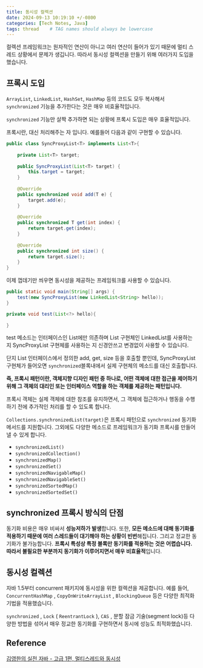 ```yaml
---
title: 동시성 컬렉션
date: 2024-09-13 10:19:10 +/-0800
categories: [Tech Notes, Java]
tags: thread    # TAG names should always be lowercase
---
```


컬렉션 프레임워크는 원자적인 연산이 아니고 여러 연산이 들어가 있기 때문에 멀티 스레드 상황에서 문제가 생깁니다. 따라서 동시성 컬렉션을 만들기 위해
여러가지 도입을 했습니다.

## 프록시 도입

`ArrayList`, `LinkedList`, `HashSet`, `HashMap` 등의 코드도 모두 복사해서 `synchronized` 기능을 추가한다는 것은 매우 비효율적입니다.

`synchronized` 기능만 살짝 추가하면 되는 상황에 프록시 도입은 매우 효율적입니다.

프록시란, 대신 처리해주는 자 입니다. 예를들어 다음과 같이 구현할 수 있습니다.

```java
public class SyncProxyList<T> implements List<T>{
    
    private List<T> target;
    
    public SyncProxyList(List<T> target) {
        this.target = target;
    }
    
    @Override
    public synchronized void add(T e) {
        target.add(e);
    }
    
    @Override
    public synchronized T get(int index) {
        return target.get(index);
    }
    
    @Override
    public synchronized int size() {
        return target.size();
    }
}
```

이제 껍데기만 씌우면 동시성을 제공하는 프레임워크를 사용할 수 있습니다.

```java
public static void main(String[] args) {
    test(new SyncProxyList(new LinkedList<String> hello));
}

private void test(List<?> hello){
    
}
```

test 메소드는 인터페이스인 List에만 의존하며 List 구현체인 LinkedList를 사용하는 지 SyncProxyList 구현체를 사용하는 지 신경안쓰고 변경없이 사용할 수 있습니다.

단지 List 인터페이스에서 정의한 add, get, size 등을 호출할 뿐인데, SyncProxyList 구현체가 들어오면 `synchronized`블록내에서 실제 구현체의 메소드를 대신 호출합니다.

**즉, 프록시 패턴이란, 객체지향 디자인 패턴 중 하나로, 어떤 객체에 대한 접근을 제어하기 위해 그 객체의 대리인 또는 인터페이스 역할을 하는 객체를 제공하는 패턴입니다.** 

프록시 객체는 실제 객체에 대한 참조를 유지하면서, 그 객체에 접근하거나 행동을 수행하기 전에 추가적인 처리를 할 수 있도록 합니다.

`Collections.synchronizedList(target)`은 프록시 패턴으로 `synchronized` 동기화 메서드를 지원합니다. 그외에도 다양한 메소드로 프레임워크가 동기화 프록시를 만들어 낼 수 있게 합니다.

- `synchronizedList()`
- `synchronizedCollection()` 
- `synchronizedMap()` 
- `synchronizedSet()` 
- `synchronizedNavigableMap()` 
- `synchronizedNavigableSet()` 
- `synchronizedSortedMap()` 
- `synchronizedSortedSet()`

## synchronized 프록시 방식의 단점

동기화 비용은 매우 비싸서 **성능저하가 발생**합니다. 또한, **모든 메소드에 대해 동기화를 적용하기 때문에 여러 스레드들이 대기해야 하는 상황이 빈번**해집니다.
그리고 정교한 동기화가 불가능합니다. **프록시 특성상 특정 블록만 동기화를 적용하는 것은 어렵습니다. 따라서 불필요한 부분까지 동기화가 이루어지면서 매우 비효율적**입니다.

## 동시성 컬렉션

자바 1.5부터 concurrent 패키지에 동시성을 위한 컬렉션을 제공합니다.  예를 들어, `ConcurrentHashMap` , `CopyOnWriteArrayList` , `BlockingQueue` 등은 다양한 최적화 기법을 적용했습니다.

`synchronized` , `Lock` ( `ReentrantLock` ), `CAS` , 분할 잠금 기술(segment lock)등 다양한 방법을 섞어서 매우 정교한 동기화를 구현하면서 동시에 성능도 최적화했습니다.

## Reference

[김영한의 실전 자바 - 고급 1편, 멀티스레드와 동시성](https://inf.run/DqqWF)